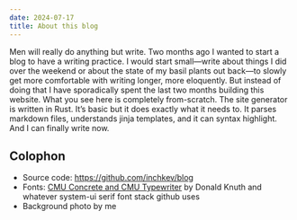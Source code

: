 ```yaml
---
date: 2024-07-17
title: About this blog
---
```


Men will really do anything but write. Two months ago I wanted to start a blog to have a writing practice. I would start small—write about things I did over the weekend or about the state of my basil plants out back—to slowly get more comfortable with writing longer, more eloquently. But instead of doing that I have sporadically spent the last two months building this website. What you see here is completely from-scratch. The site generator is written in Rust. It’s basic but it does exactly what it needs to. It parses markdown files, understands jinja templates, and it can syntax highlight. And I can finally write now.

## Colophon

- Source code: https://github.com/inchkev/blog
- Fonts: [CMU Concrete and CMU Typewriter](https://www.fontsquirrel.com/fonts/computer-modern) by Donald Knuth and whatever system-ui serif font stack github uses
- Background photo by me